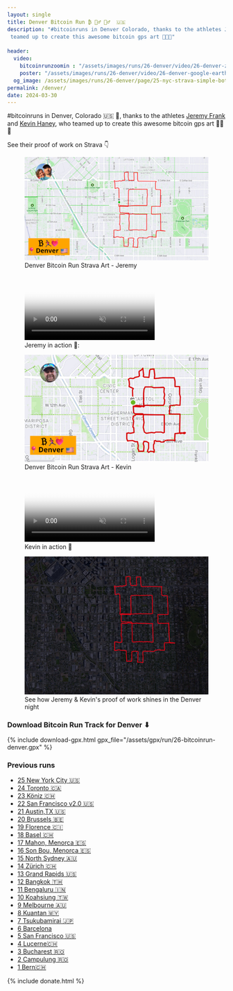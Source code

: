 ```yaml
---
layout: single
title: Denver Bitcoin Run ₿ 🏃‍♂️ 🏃‍♂️  🇺🇸
description: "#bitcoinruns in Denver Colorado, thanks to the athletes Jeremy Frank and Kevin Haney, who
 teamed up to create this awesome bitcoin gps art 💪🔥🙏" 

header:
  video:
    bitcoinrunzoomin : "/assets/images/runs/26-denver/video/26-denver-zoomin-min-1080p.mp4"
    poster: "/assets/images/runs/26-denver/video/26-denver-google-earth-label-day-1080p.jpg"
  og_image: /assets/images/runs/26-denver/page/25-nyc-strava-simple-both-runners-label-1500x900.jpg
permalink: /denver/
date: 2024-03-30
---
```


#bitcoinruns in Denver, Colorado 🇺🇸 🎉, thanks to the athletes [Jeremy Frank](https://www.strava.com/athletes/1508061)
and [Kevin Haney](https://www.strava.com/athletes/24176239), who teamed up to create this awesome bitcoin gps art 💪🔥🙏

See their proof of work on Strava 👇

<figure class="image">
  <a href="https://www.strava.com/activities/11069292709" target="_blank">
    <img src="/assets/images/runs/26-denver/page/26-denver-strava-screenshot-jeremy-label-1340x750.jpg" alt="Denver Bitcoin Run - Jeremy">
  </a>
  <figcaption>Denver Bitcoin Run Strava Art - Jeremy </figcaption>
</figure> 


<figure class="video-container">
  <video  autoplay loop muted poster="/assets/images/runs/26-denver/video/26-denver-jeremy-flyby-poster-1340x740.jpeg">
   <source src="/assets/images/runs/26-denver/video/26-denver-jeremy-flyby-1240x740.mp4" type="video/mp4">
   Your browser does not support the video tag.
  </video>
  <figcaption>Jeremy in action 🎥:</figcaption>
</figure>

<figure class="image">
  <a href="https://www.strava.com/activities/11069692275" target="_blank">
    <img src="/assets/images/runs/26-denver/page/26-denver-kevin-strava-simple-overlay-author-1200x700.jpeg" alt="Denver Bitcoin Run - Kevin">
  </a>
  <figcaption>Denver Bitcoin Run Strava Art - Kevin</figcaption>
</figure> 


<figure class="video-container">
  <video  autoplay loop muted poster="/assets/images/runs/26-denver/video/26-denver-kevin-flyby-poster-1140x820.jpeg">
   <source src="/assets/images/runs/26-denver/video/26-denver-kevin-flyby-1140x820.mp4" type="video/mp4">
   Your browser does not support the video tag.
  </video>
  <figcaption>Kevin in action 🎥 </figcaption> 
</figure>


<figure class="image">
  <a href="/assets/images/runs/26-denver/page/26-denver-google-earth-NOlabel-DARK-1200x900.jpg" target="_blank">
    <img src="/assets/images/runs/26-denver/page/26-denver-google-earth-NOlabel-DARK-1200x900.jpg" alt="Bitcoin Run NYC Night view">
  </a>
  <figcaption>See how Jeremy & Kevin's proof of work shines in the Denver night</figcaption>
</figure>

### Download Bitcoin Run Track for Denver ⬇

{% include download-gpx.html gpx_file="/assets/gpx/run/26-bitcoinrun-denver.gpx" %}


### Previous runs

- [25 New York City 🇺🇸](/nyc)
- [24 Toronto 🇨🇦](/toronto)
- [23 Köniz 🇨🇭](/koeniz)
- [22 San Francisco v2.0 🇺🇸](/san-francisco-v2)
- [21 Austin,TX 🇺🇸](/austin)
- [20 Brussels 🇧🇪](/bruxelles)
- [19 Florence 🇨🇮](/florence)
- [18 Basel 🇨🇭](/basel)
- [17 Mahon, Menorca 🇪🇸](/mahon)
- [16 Son Bou, Menorca 🇪🇸](/son-bou)
- [15 North Sydney 🇦🇺](/north-sydney)
- [14 Zürich 🇨🇭](/zuerich)
- [13 Grand Rapids️ 🇺🇸](/grand-rapids)
- [12 Bangkok️ 🇹🇭](/bangkok)
- [11 Bengaluru 🇮🇳](/bengaluru)
- [10 Koahsiung 🇹🇼](/kaohsiung)
- [9 Melbourne 🇦🇺](/melbourne)
- [8 Kuantan 🇲🇾](/kuantan)
- [7 Tsukubamirai 🇯🇵](/tsukubamirai)
- [6 Barcelona](/barcelona)
- [5 San Francisco 🇺🇸](/san-francisco)
- [4 Lucerne🇨🇭](/lucerne)
- [3 Bucharest 🇷🇴](/bucharest)
- [2 Campulung 🇷🇴](/campulung)
- [1 Bern🇨🇭](/bern)

{% include donate.html %}  
